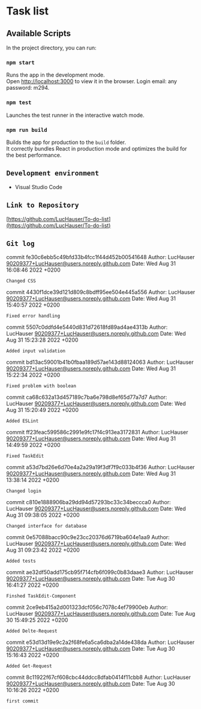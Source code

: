 # Task list

## Available Scripts

In the project directory, you can run:

### `npm start`

Runs the app in the development mode.\
Open [http://localhost:3000](http://localhost:3000) to view it in the browser. Login email: any password: m294.

### `npm test`

Launches the test runner in the interactive watch mode.

### `npm run build`

Builds the app for production to the `build` folder.\
It correctly bundles React in production mode and optimizes the build for the best performance.

## `Development environment`

- Visual Studio Code

## `Link to Repository`

[https://github.com/LucHauser/To-do-list](https://github.com/LucHauser/To-do-list)
## `Git log`

commit fe30c6ebb5c49bfd33b4fcc1f44d452b00541648
Author: LucHauser <90209377+LucHauser@users.noreply.github.com>
Date:   Wed Aug 31 16:08:46 2022 +0200

    Changed CSS

commit 4430f1dce39d121d809c8bdff95ee504e445a556
Author: LucHauser <90209377+LucHauser@users.noreply.github.com>
Date:   Wed Aug 31 15:40:57 2022 +0200

    Fixed error handling

commit 5507c0ddfd4e5440d831d72618fd89ad4ae4313b
Author: LucHauser <90209377+LucHauser@users.noreply.github.com>
Date:   Wed Aug 31 15:23:28 2022 +0200

    Added input validation

commit bd13ac59001b41b0fbaa189d57ae143d88124063
Author: LucHauser <90209377+LucHauser@users.noreply.github.com>
Date:   Wed Aug 31 15:22:34 2022 +0200

    Fixed problem with boolean

commit ca68c632a13d457189c7ba6e798d8ef65d77a7d7
Author: LucHauser <90209377+LucHauser@users.noreply.github.com>
Date:   Wed Aug 31 15:20:49 2022 +0200

    Added ESLint

commit ff23feac599586c2991e9fc17f4c913ea3172831
Author: LucHauser <90209377+LucHauser@users.noreply.github.com>
Date:   Wed Aug 31 14:49:59 2022 +0200

    Fixed TaskEdit

commit a53d7bd26e6d70e4a2a29a19f3df7f9c033b4f36
Author: LucHauser <90209377+LucHauser@users.noreply.github.com>
Date:   Wed Aug 31 13:38:14 2022 +0200

    Changed login

commit c810e1888906ba29dd94d57293bc33c34beccca0
Author: LucHauser <90209377+LucHauser@users.noreply.github.com>
Date:   Wed Aug 31 09:38:05 2022 +0200

    Changed interface for database

commit 0e57088bacc90c9e23cc20376d6719ba604e1aa9
Author: LucHauser <90209377+LucHauser@users.noreply.github.com>
Date:   Wed Aug 31 09:23:42 2022 +0200

    Added tests

commit ae32df50add175cb95f714cfb6f099c0b83daae3
Author: LucHauser <90209377+LucHauser@users.noreply.github.com>
Date:   Tue Aug 30 16:41:27 2022 +0200

    Finshed TaskEdit-Component

commit 2ce9eb415a2d001323dcf056c7078c4ef79900eb
Author: LucHauser <90209377+LucHauser@users.noreply.github.com>
Date:   Tue Aug 30 15:49:25 2022 +0200

    Added Delte-Request

commit e53d13d19e9c2a2f68fe6a5ca6dba2a14de438da
Author: LucHauser <90209377+LucHauser@users.noreply.github.com>
Date:   Tue Aug 30 15:16:43 2022 +0200

    Added Get-Request

commit 8c11922f67cf608cbc44ddcc8dfab0414f11cbb8
Author: LucHauser <90209377+LucHauser@users.noreply.github.com>
Date:   Tue Aug 30 10:16:26 2022 +0200

    first commit
